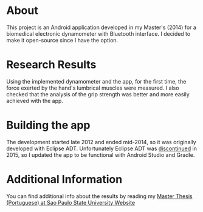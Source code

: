 # About
This project is an Android application developed in my Master's (2014) for a biomedical electronic dynamometer with Bluetooth interface.
I decided to make it open-source since I have the option.

# Research Results
Using the implemented dynamometer and the app, for the first time, the force exerted by the hand's lumbrical muscles were measured. 
I also checked that the analysis of the grip strength was better and more easily achieved with the app.

# Building the app
The development started late 2012 and ended mid-2014, so it was originally developed with Eclipse ADT. 
Unfortunately Eclipse ADT was [discontinued](https://android-developers.googleblog.com/2015/06/an-update-on-eclipse-android-developer.html)
in 2015, so I updated the app to be functional with Android Studio and Gradle.


# Additional Information
You can find additional info about the results by reading my [Master Thesis (Portuguese) at Sao Paulo State University Website](https://repositorio.unesp.br/handle/11449/111109)
